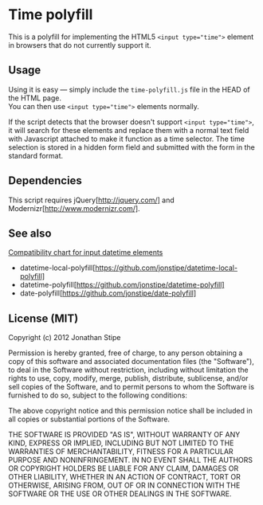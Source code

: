 # Time polyfill

This is a polyfill for implementing the HTML5 `<input type="time">` element in browsers that do not currently support it.

## Usage

Using it is easy — simply include the `time-polyfill.js` file in the HEAD of the HTML page.  
You can then use `<input type="time">` elements normally.

If the script detects that the browser doesn't support `<input type="time">`, it will search for these elements and replace them with a normal text field with Javascript attached to make it function as a time selector. The time selection is stored in a hidden form field and submitted with the form in the standard format.

## Dependencies

This script requires jQuery[http://jquery.com/] and Modernizr[http://www.modernizr.com/].

## See also

[Compatibility chart for input datetime elements](http://caniuse.com/input-datetime)

* datetime-local-polyfill[https://github.com/jonstipe/datetime-local-polyfill]
* datetime-polyfill[https://github.com/jonstipe/datetime-polyfill]
* date-polyfill[https://github.com/jonstipe/date-polyfill]

## License (MIT)
Copyright (c) 2012 Jonathan Stipe

Permission is hereby granted, free of charge, to any person obtaining
a copy of this software and associated documentation files (the
"Software"), to deal in the Software without restriction, including
without limitation the rights to use, copy, modify, merge, publish,
distribute, sublicense, and/or sell copies of the Software, and to
permit persons to whom the Software is furnished to do so, subject to
the following conditions:

The above copyright notice and this permission notice shall be
included in all copies or substantial portions of the Software.

THE SOFTWARE IS PROVIDED "AS IS", WITHOUT WARRANTY OF ANY KIND,
EXPRESS OR IMPLIED, INCLUDING BUT NOT LIMITED TO THE WARRANTIES OF
MERCHANTABILITY, FITNESS FOR A PARTICULAR PURPOSE AND
NONINFRINGEMENT. IN NO EVENT SHALL THE AUTHORS OR COPYRIGHT HOLDERS BE
LIABLE FOR ANY CLAIM, DAMAGES OR OTHER LIABILITY, WHETHER IN AN ACTION
OF CONTRACT, TORT OR OTHERWISE, ARISING FROM, OUT OF OR IN CONNECTION
WITH THE SOFTWARE OR THE USE OR OTHER DEALINGS IN THE SOFTWARE.

